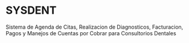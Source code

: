 # SYSDENT

Sistema de Agenda de Citas, Realizacion de Diagnosticos, Facturacion, Pagos y Manejos de Cuentas por Cobrar para Consultorios Dentales
